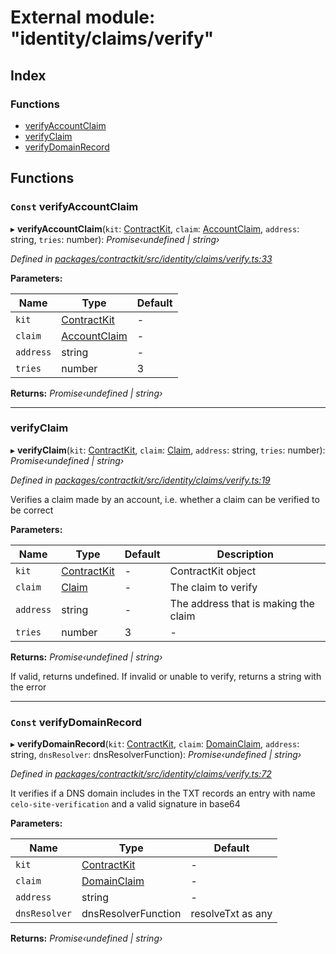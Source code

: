 # External module: "identity/claims/verify"

## Index

### Functions

* [verifyAccountClaim](_identity_claims_verify_.md#const-verifyaccountclaim)
* [verifyClaim](_identity_claims_verify_.md#verifyclaim)
* [verifyDomainRecord](_identity_claims_verify_.md#const-verifydomainrecord)

## Functions

### `Const` verifyAccountClaim

▸ **verifyAccountClaim**(`kit`: [ContractKit](../classes/_kit_.contractkit.md), `claim`: [AccountClaim](_identity_claims_account_.md#accountclaim), `address`: string, `tries`: number): *Promise‹undefined | string›*

*Defined in [packages/contractkit/src/identity/claims/verify.ts:33](https://github.com/celo-org/celo-monorepo/blob/master/packages/contractkit/src/identity/claims/verify.ts#L33)*

**Parameters:**

Name | Type | Default |
------ | ------ | ------ |
`kit` | [ContractKit](../classes/_kit_.contractkit.md) | - |
`claim` | [AccountClaim](_identity_claims_account_.md#accountclaim) | - |
`address` | string | - |
`tries` | number | 3 |

**Returns:** *Promise‹undefined | string›*

___

###  verifyClaim

▸ **verifyClaim**(`kit`: [ContractKit](../classes/_kit_.contractkit.md), `claim`: [Claim](_identity_claims_claim_.md#claim), `address`: string, `tries`: number): *Promise‹undefined | string›*

*Defined in [packages/contractkit/src/identity/claims/verify.ts:19](https://github.com/celo-org/celo-monorepo/blob/master/packages/contractkit/src/identity/claims/verify.ts#L19)*

Verifies a claim made by an account, i.e. whether a claim can be verified to be correct

**Parameters:**

Name | Type | Default | Description |
------ | ------ | ------ | ------ |
`kit` | [ContractKit](../classes/_kit_.contractkit.md) | - | ContractKit object |
`claim` | [Claim](_identity_claims_claim_.md#claim) | - | The claim to verify |
`address` | string | - | The address that is making the claim |
`tries` | number | 3 | - |

**Returns:** *Promise‹undefined | string›*

If valid, returns undefined. If invalid or unable to verify, returns a string with the error

___

### `Const` verifyDomainRecord

▸ **verifyDomainRecord**(`kit`: [ContractKit](../classes/_kit_.contractkit.md), `claim`: [DomainClaim](_identity_claims_claim_.md#domainclaim), `address`: string, `dnsResolver`: dnsResolverFunction): *Promise‹undefined | string›*

*Defined in [packages/contractkit/src/identity/claims/verify.ts:72](https://github.com/celo-org/celo-monorepo/blob/master/packages/contractkit/src/identity/claims/verify.ts#L72)*

It verifies if a DNS domain includes in the TXT records an entry with name
`celo-site-verification` and a valid signature in base64

**Parameters:**

Name | Type | Default |
------ | ------ | ------ |
`kit` | [ContractKit](../classes/_kit_.contractkit.md) | - |
`claim` | [DomainClaim](_identity_claims_claim_.md#domainclaim) | - |
`address` | string | - |
`dnsResolver` | dnsResolverFunction | resolveTxt as any |

**Returns:** *Promise‹undefined | string›*
